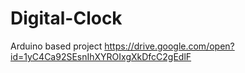 # Digital-Clock
Arduino based project
https://drive.google.com/open?id=1yC4Ca92SEsnIhXYROIxgXkDfcC2gEdlF
